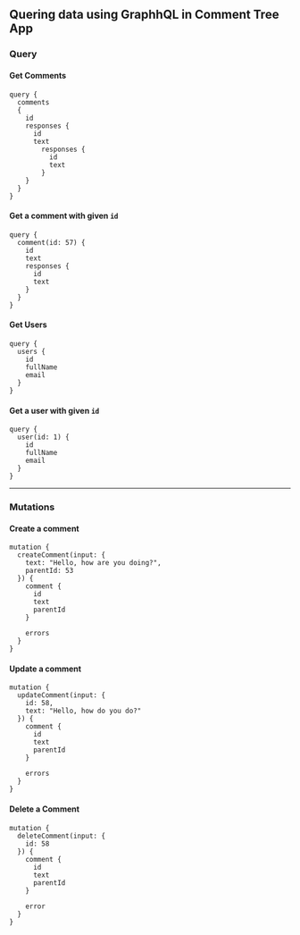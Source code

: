 ## Quering data using GraphhQL in Comment Tree App

### Query

#### Get Comments

```
query {
  comments
  {
    id
    responses {
      id
      text
        responses {
          id
          text
        }
    }
  }
}

```

#### Get a comment with given `id`

```
query {
  comment(id: 57) {
    id
    text
    responses {
      id
      text
    }
  }
}
```

#### Get Users

```
query {
  users {
    id
    fullName
    email
  }
}
```

#### Get a user with given `id`

```
query {
  user(id: 1) {
    id
    fullName
    email
  }
}
```

---

### Mutations

#### Create a comment

```
mutation {
  createComment(input: {
    text: "Hello, how are you doing?",
    parentId: 53
  }) {
    comment {
      id
      text
      parentId
    }
    
    errors
  }
}
```

#### Update a comment

```
mutation {
  updateComment(input: {
    id: 58,
    text: "Hello, how do you do?"
  }) {
    comment {
      id
      text
      parentId
    }
    
    errors
  }
}
```

#### Delete a Comment

```
mutation {
  deleteComment(input: {
    id: 58
  }) {
    comment {
      id
      text
      parentId
    }
    
    error
  }
}
```
